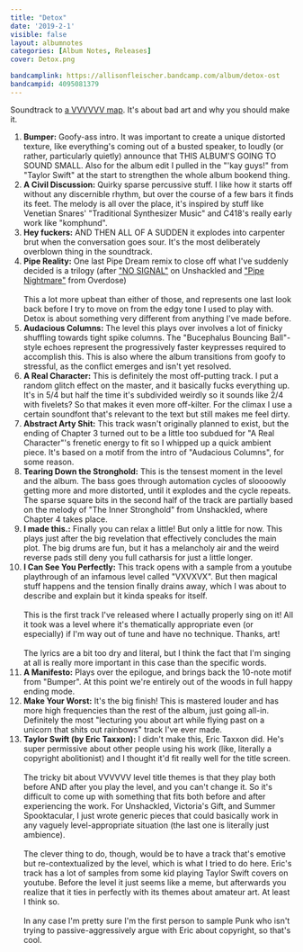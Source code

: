 ```yaml
---
title: "Detox"
date: '2019-2-1'
visible: false
layout: albumnotes
categories: [Album Notes, Releases]
cover: Detox.png

bandcamplink: https://allisonfleischer.bandcamp.com/album/detox-ost
bandcampid: 4095081379
---
```

Soundtrack to [a VVVVVV map](http://distractionware.com/forum/index.php?topic=3648.0). It's about bad art and why you should make it.

1. **Bumper:** Goofy-ass intro. It was important to create a unique distorted texture, like everything's coming out of a busted speaker, to loudly (or rather, particularly quietly) announce that THIS ALBUM'S GOING TO SOUND SMALL. Also for the album edit I pulled in the "'kay guys!" from "Taylor Swift" at the start to strengthen the whole album bookend thing.
2. **A Civil Discussion:** Quirky sparse percussive stuff. I like how it starts off without any discernible rhythm, but over the course of a few bars it finds its feet. The melody is all over the place, it's inspired by stuff like Venetian Snares' "Traditional Synthesizer Music" and C418's really early work like "komphund".
3. **Hey fuckers:** AND THEN ALL OF A SUDDEN it explodes into carpenter brut when the conversation goes sour. It's the most deliberately overblown thing in the soundtrack.
4. **Pipe Reality:** One last Pipe Dream remix to close off what I've suddenly decided is a trilogy (after ["NO SIGNAL"](https://alekfleischer.bandcamp.com/track/no-signal) on Unshackled and ["Pipe Nightmare"](https://soundcloud.com/alek-fleischer/pipe-nightmare) from Overdose)<br><br>
This a lot more upbeat than either of those, and represents one last look back before I try to move on from the edgy tone I used to play with. Detox is about something very different from anything I've made before.
5. **Audacious Columns:** The level this plays over involves a lot of finicky shuffling towards tight spike columns. The "Bucephalus Bouncing Ball"-style echoes represent the progressively faster keypresses required to accomplish this. This is also where the album transitions from goofy to stressful, as the conflict emerges and isn't yet resolved.
6. **A Real Character:** This is definitely the most off-putting track. I put a random glitch effect on the master, and it basically fucks everything up. It's in 5/4 but half the time it's subdivided weirdly so it sounds like 2/4 with fivelets? So that makes it even more off-kilter. For the climax I use a certain soundfont that's relevant to the text but still makes me feel dirty.
7. **Abstract Arty Shit:** This track wasn't originally planned to exist, but the ending of Chapter 3 turned out to be a little too subdued for "A Real Character"'s frenetic energy to fit so I whipped up a quick ambient piece. It's based on a motif from the intro of "Audacious Columns", for some reason.
8. **Tearing Down the Stronghold:** This is the tensest moment in the level and the album. The bass goes through automation cycles of sloooowly getting more and more distorted, until it explodes and the cycle repeats. The sparse square bits in the second half of the track are partially based on the melody of "The Inner Stronghold" from Unshackled, where Chapter 4 takes place.
9. **I made this.:** Finally you can relax a little! But only a little for now. This plays just after the big revelation that effectively concludes the main plot. The big drums are fun, but it has a melancholy air and the weird reverse pads still deny you full catharsis for just a little longer.
10. **I Can See You Perfectly:** This track opens with a sample from a youtube playthrough of an infamous level called "VXVXVX". But then magical stuff happens and the tension finally drains away, which I was about to describe and explain but it kinda speaks for itself.<br><br>
This is the first track I've released where I actually properly sing on it! All it took was a level where it's thematically appropriate even (or especially) if I'm way out of tune and have no technique. Thanks, art!<br><br>
The lyrics are a bit too dry and literal, but I think the fact that I'm singing at all is really more important in this case than the specific words.
11. **A Manifesto:** Plays over the epilogue, and brings back the 10-note motif from "Bumper". At this point we're entirely out of the woods in full happy ending mode.
12. **Make Your Worst:** It's the big finish! This is mastered louder and has more high frequencies than the rest of the album, just going all-in. Definitely the most "lecturing you about art while flying past on a unicorn that shits out rainbows" track I've ever made.
13. **Taylor Swift (by Eric Taxxon):** I didn't make this, Eric Taxxon did. He's super permissive about other people using his work (like, literally a copyright abolitionist) and I thought it'd fit really well for the title screen.<br><br>
The tricky bit about VVVVVV level title themes is that they play both before AND after you play the level, and you can't change it. So it's difficult to come up with something that fits both before and after experiencing the work. For Unshackled, Victoria's Gift, and Summer Spooktacular, I just wrote generic pieces that could basically work in any vaguely level-appropriate situation (the last one is literally just ambience).<br><br>
The clever thing to do, though, would be to have a track that's emotive but re-contextualized by the level, which is what I tried to do here. Eric's track has a lot of samples from some kid playing Taylor Swift covers on youtube. Before the level it just seems like a meme, but afterwards you realize that it ties in perfectly with its themes about amateur art. At least I think so.<br><br>
In any case I'm pretty sure I'm the first person to sample Punk who isn't trying to passive-aggressively argue with Eric about copyright, so that's cool.
